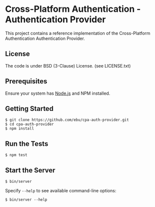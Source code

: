 # Cross-Platform Authentication - Authentication Provider

This project contains a reference implementation of the Cross-Platform
Authentication Authentication Provider.

## License

The code is under BSD (3-Clause) License. (see LICENSE.txt)

## Prerequisites

Ensure your system has [Node.js](http://nodejs.org/) and NPM installed.

## Getting Started

    $ git clone https://github.com/ebu/cpa-auth-provider.git
    $ cd cpa-auth-provider
    $ npm install

## Run the Tests

    $ npm test

## Start the Server

    $ bin/server

Specify `--help` to see available command-line options:

    $ bin/server --help

